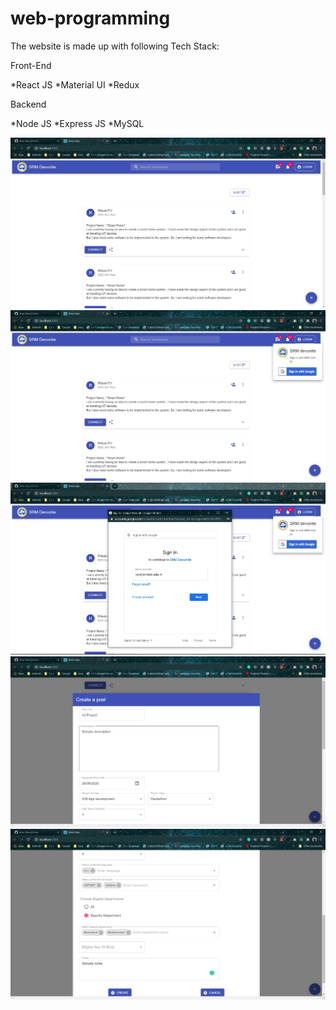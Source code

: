 # web-programming

The website is made up with following Tech Stack:

Front-End

*React JS
*Material UI
*Redux 

Backend

*Node JS
*Express JS
*MySQL


![Alt text](https://github.com/direwolf006/web-programming/blob/master/screenshots/homescreen.JPG?raw=true "Home Page")
![Alt text](https://github.com/direwolf006/web-programming/blob/master/screenshots/SignInCard.JPG?raw=true "Sign In Card")
![Alt text](https://github.com/direwolf006/web-programming/blob/master/screenshots/GoogleAuth.JPG?raw=true "Google Authentication")
![Alt text](https://github.com/direwolf006/web-programming/blob/master/screenshots/createpost1.png?raw=true "Create Post 1")
![Alt text](https://github.com/direwolf006/web-programming/blob/master/screenshots/createpost2.JPG?raw=true "Create Post 2")

